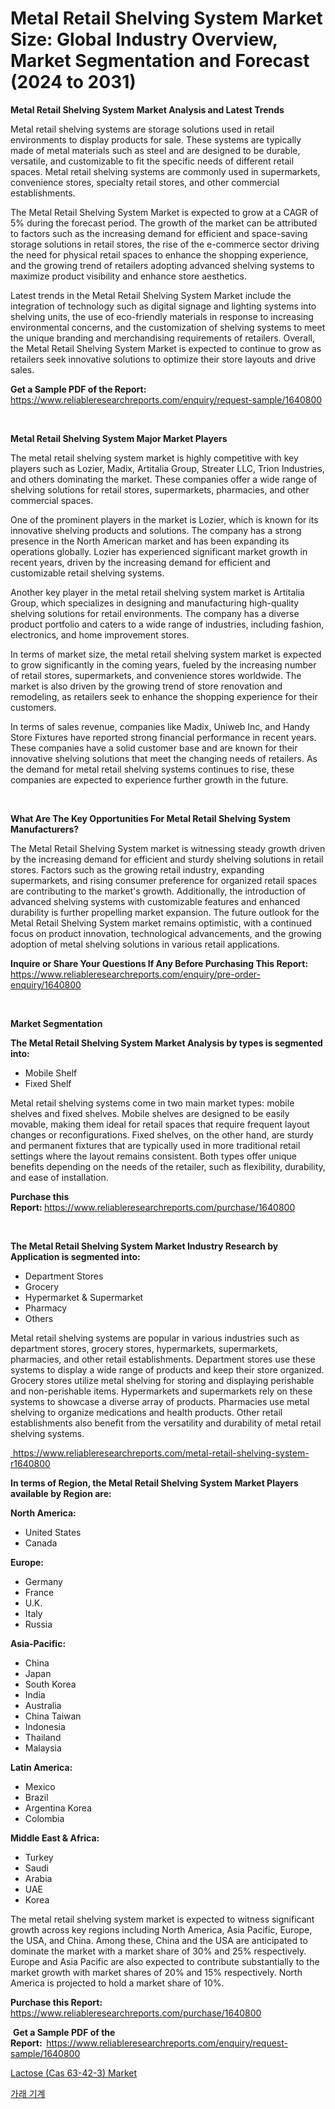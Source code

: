 <p><h1>Metal Retail Shelving System Market Size: Global Industry Overview, Market Segmentation and Forecast (2024 to 2031)</h1></p><p><strong>Metal Retail Shelving System Market Analysis and Latest Trends</strong></p>
<p><p>Metal retail shelving systems are storage solutions used in retail environments to display products for sale. These systems are typically made of metal materials such as steel and are designed to be durable, versatile, and customizable to fit the specific needs of different retail spaces. Metal retail shelving systems are commonly used in supermarkets, convenience stores, specialty retail stores, and other commercial establishments.</p><p>The Metal Retail Shelving System Market is expected to grow at a CAGR of 5% during the forecast period. The growth of the market can be attributed to factors such as the increasing demand for efficient and space-saving storage solutions in retail stores, the rise of the e-commerce sector driving the need for physical retail spaces to enhance the shopping experience, and the growing trend of retailers adopting advanced shelving systems to maximize product visibility and enhance store aesthetics.</p><p>Latest trends in the Metal Retail Shelving System Market include the integration of technology such as digital signage and lighting systems into shelving units, the use of eco-friendly materials in response to increasing environmental concerns, and the customization of shelving systems to meet the unique branding and merchandising requirements of retailers. Overall, the Metal Retail Shelving System Market is expected to continue to grow as retailers seek innovative solutions to optimize their store layouts and drive sales.</p></p>
<p><strong>Get a Sample PDF of the Report:&nbsp;</strong> <a href="https://www.reliableresearchreports.com/enquiry/request-sample/1640800">https://www.reliableresearchreports.com/enquiry/request-sample/1640800</a></p>
<p>&nbsp;</p>
<p><strong>Metal Retail Shelving System Major Market Players</strong></p>
<p><p>The metal retail shelving system market is highly competitive with key players such as Lozier, Madix, Artitalia Group, Streater LLC, Trion Industries, and others dominating the market. These companies offer a wide range of shelving solutions for retail stores, supermarkets, pharmacies, and other commercial spaces.</p><p>One of the prominent players in the market is Lozier, which is known for its innovative shelving products and solutions. The company has a strong presence in the North American market and has been expanding its operations globally. Lozier has experienced significant market growth in recent years, driven by the increasing demand for efficient and customizable retail shelving systems.</p><p>Another key player in the metal retail shelving system market is Artitalia Group, which specializes in designing and manufacturing high-quality shelving solutions for retail environments. The company has a diverse product portfolio and caters to a wide range of industries, including fashion, electronics, and home improvement stores.</p><p>In terms of market size, the metal retail shelving system market is expected to grow significantly in the coming years, fueled by the increasing number of retail stores, supermarkets, and convenience stores worldwide. The market is also driven by the growing trend of store renovation and remodeling, as retailers seek to enhance the shopping experience for their customers.</p><p>In terms of sales revenue, companies like Madix, Uniweb Inc, and Handy Store Fixtures have reported strong financial performance in recent years. These companies have a solid customer base and are known for their innovative shelving solutions that meet the changing needs of retailers. As the demand for metal retail shelving systems continues to rise, these companies are expected to experience further growth in the future.</p></p>
<p>&nbsp;</p>
<p><strong>What Are The Key Opportunities For Metal Retail Shelving System Manufacturers?</strong></p>
<p><p>The Metal Retail Shelving System market is witnessing steady growth driven by the increasing demand for efficient and sturdy shelving solutions in retail stores. Factors such as the growing retail industry, expanding supermarkets, and rising consumer preference for organized retail spaces are contributing to the market's growth. Additionally, the introduction of advanced shelving systems with customizable features and enhanced durability is further propelling market expansion. The future outlook for the Metal Retail Shelving System market remains optimistic, with a continued focus on product innovation, technological advancements, and the growing adoption of metal shelving solutions in various retail applications.</p></p>
<p><strong>Inquire or Share Your Questions If Any Before Purchasing This Report:</strong> <a href="https://www.reliableresearchreports.com/enquiry/pre-order-enquiry/1640800">https://www.reliableresearchreports.com/enquiry/pre-order-enquiry/1640800</a></p>
<p>&nbsp;</p>
<p><strong>Market Segmentation</strong></p>
<p><strong>The Metal Retail Shelving System Market Analysis by types is segmented into:</strong></p>
<p><ul><li>Mobile Shelf</li><li>Fixed Shelf</li></ul></p>
<p><p>Metal retail shelving systems come in two main market types: mobile shelves and fixed shelves. Mobile shelves are designed to be easily movable, making them ideal for retail spaces that require frequent layout changes or reconfigurations. Fixed shelves, on the other hand, are sturdy and permanent fixtures that are typically used in more traditional retail settings where the layout remains consistent. Both types offer unique benefits depending on the needs of the retailer, such as flexibility, durability, and ease of installation.</p></p>
<p><strong>Purchase this Report:&nbsp;</strong><a href="https://www.reliableresearchreports.com/purchase/1640800">https://www.reliableresearchreports.com/purchase/1640800</a></p>
<p>&nbsp;</p>
<p><strong>The Metal Retail Shelving System Market Industry Research by Application is segmented into:</strong></p>
<p><ul><li>Department Stores</li><li>Grocery</li><li>Hypermarket & Supermarket</li><li>Pharmacy</li><li>Others</li></ul></p>
<p><p>Metal retail shelving systems are popular in various industries such as department stores, grocery stores, hypermarkets, supermarkets, pharmacies, and other retail establishments. Department stores use these systems to display a wide range of products and keep their store organized. Grocery stores utilize metal shelving for storing and displaying perishable and non-perishable items. Hypermarkets and supermarkets rely on these systems to showcase a diverse array of products. Pharmacies use metal shelving to organize medications and health products. Other retail establishments also benefit from the versatility and durability of metal retail shelving systems.</p></p>
<p><a href="https://www.reliableresearchreports.com/metal-retail-shelving-system-r1640800">&nbsp;https://www.reliableresearchreports.com/metal-retail-shelving-system-r1640800</a></p>
<p><strong>In terms of Region, the Metal Retail Shelving System Market Players available by Region are:</strong></p>
<p>
    <p> <strong> North America: </strong>
        <ul>
            <li>United States</li>
            <li>Canada</li>
        </ul>
        </p> 
    <p> <strong> Europe: </strong>
        <ul>
            <li>Germany</li>
            <li>France</li>
            <li>U.K.</li>
            <li>Italy</li>
            <li>Russia</li>
        </ul>
        </p> 
    <p> <strong> Asia-Pacific: </strong>
        <ul>
            <li>China</li>
            <li>Japan</li>
            <li>South Korea</li>
            <li>India</li>
            <li>Australia</li>
            <li>China Taiwan</li>
            <li>Indonesia</li>
            <li>Thailand</li>
            <li>Malaysia</li>
        </ul>
        </p> 
    <p> <strong> Latin America: </strong>
        <ul>
            <li>Mexico</li>
            <li>Brazil</li>
            <li>Argentina Korea</li>
            <li>Colombia</li>
        </ul>
        </p> 
    <p> <strong> Middle East & Africa: </strong>
        <ul>
            <li>Turkey</li>
            <li>Saudi</li>
            <li>Arabia</li>
            <li>UAE</li>
            <li>Korea</li>
        </ul>
    </p>
    </p>
<p><p>The metal retail shelving system market is expected to witness significant growth across key regions including North America, Asia Pacific, Europe, the USA, and China. Among these, China and the USA are anticipated to dominate the market with a market share of 30% and 25% respectively. Europe and Asia Pacific are also expected to contribute substantially to the market growth with market shares of 20% and 15% respectively. North America is projected to hold a market share of 10%.</p></p>
<p><strong>Purchase this Report: </strong><a href="https://www.reliableresearchreports.com/purchase/1640800">https://www.reliableresearchreports.com/purchase/1640800</a></p>
<p>&nbsp;<strong>Get a Sample PDF of the Report:&nbsp;&nbsp;</strong><a href="https://www.reliableresearchreports.com/enquiry/request-sample/1640800">https://www.reliableresearchreports.com/enquiry/request-sample/1640800</a></p>
<p><strong></strong></p>
<p><p><a href="https://github.com/qrkceaah30/Market-Research-Report-List-1/blob/main/lactose-cas-63-42-3-market.md">Lactose (Cas 63-42-3) Market</a></p><p><a href="https://github.com/vss5505pa7z1p/Market-Research-Report-List-3/blob/main/4613734127149.md">가래 기계</a></p></p>